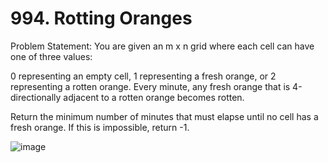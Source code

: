 # 994. Rotting Oranges

Problem Statement: You are given an m x n grid where each cell can have one of three values:

0 representing an empty cell,
1 representing a fresh orange, or
2 representing a rotten orange.
Every minute, any fresh orange that is 4-directionally adjacent to a rotten orange becomes rotten.

Return the minimum number of minutes that must elapse until no cell has a fresh orange. If this is impossible, return -1.

![image](https://github.com/aryanv175/leetcode/assets/91381804/51e0f7b5-5cd5-4e3e-828f-ae8e4f8bf0be)
